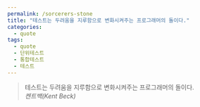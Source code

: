 ```yaml
---
permalink: /sorcerers-stone
title: "테스트는 두려움을 지루함으로 변화시켜주는 프로그래머의 돌이다."
categories:
  - quote
tags: 
  - quote
  - 단위테스트
  - 통합테스트
  - 테스트
---
```

> 테스트는 두려움을 지루함으로 변화시켜주는 프로그래머의 돌이다.  
> <cite>켄트백(Kent Beck)</cite>